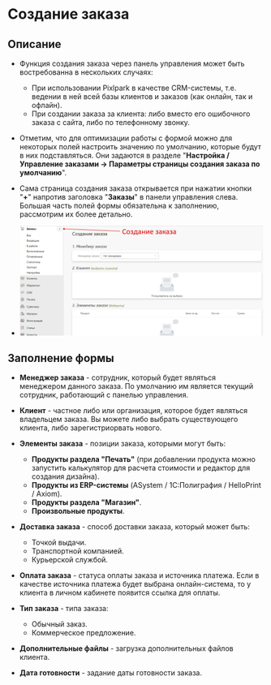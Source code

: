 # Создание заказа
## Описание
* Функция создания заказа через панель управления может быть востребованна в нескольких случаях:
    + При использовании Pixlpark в качестве CRM-системы, т.е. ведении в ней всей базы клиентов и заказов (как онлайн, так и офлайн).
    + При создании заказа за клиента: либо вместо его ошибочного заказа с сайта, либо по телефонному звонку.

* Отметим, что для оптимизации работы с формой можно для некоторых полей настроить значению по умолчанию, которые  будут в них подставляться. Они задаются в разделе "__Настройка / Управление заказами → Параметры страницы создания заказа по умолчанию__".

* Сама страница создания заказа открывается  при нажатии кнопки "__+__" напротив заголовка "__Заказы__" в панели управления слева. Большая часть полей формы обязательна к заполнению, рассмотрим их более детально.

* ![](../_media/order/order-create.png ':size=80%')

## Заполнение формы
* __Менеджер заказа__ - сотрудник, который будет являться менеджером данного заказа. По умолчанию им является текущий сотрудник, работающий с панелью управления.

* __Клиент__ - частное либо или организация, которое будет являться владельцем заказа. Вы можете либо выбрать существующего клиента, либо зарегистриорвать нового.

* __Элементы заказа__ - позиции заказа, которыми могут быть:
    + __Продукты раздела "Печать"__ (при добавлении продукта можно запустить калькулятор для расчета стоимости и редактор для создания дизайна).
    + __Продукты из ERP-системы__ (ASystem / 1С:Полиграфия / HelloPrint / Axiom).
    + __Продукты раздела "Магазин"__.
    + __Произвольные продукты__.

* __Доставка заказа__ - способ доставки заказа, который может быть:
     + Точкой выдачи.
     + Транспортной компанией.
     + Курьерской службой.

* __Оплата заказа__ - статуса оплаты заказа и источника платежа. Если в качестве источника платежа будет выбрана онлайн-система, то у клиента в личном кабинете появится ссылка для оплаты.

* __Тип заказа__ - типа заказа:
    + Обычный заказ.
    + Коммерческое предложение.

* __Дополнительные файлы__ - загрузка дополнительных файлов клиента.

* __Дата готовности__ - задание даты готовности заказа.
